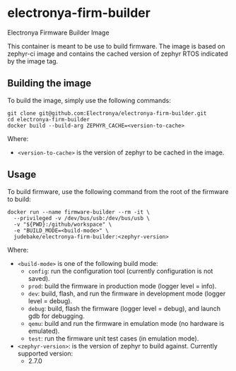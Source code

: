 # electronya-firm-builder
Electronya Firmware Builder Image

This container is meant to be use to build firmware. The image is based on zephyr-ci image and contains the cached version of zephyr RTOS indicated by the image tag.

## Building the image
To build the image, simply use the following commands:
```
git clone git@github.com:Electronya/electronya-firm-builder.git
cd electronya-firm-builder
docker build --build-arg ZEPHYR_CACHE=<version-to-cache>
```
Where:
  - ```<version-to-cache>``` is the version of zephyr to be cached in the image.

## Usage
To build firmware, use the following command from the root of the firmware to build:
```
docker run --name firmware-builder --rm -it \
  --privileged -v /dev/bus/usb:/dev/bus/usb \
  -v "${PWD}:/github/workspace" \
  -e "BUILD_MODE=<build-mode>" \
  judebake/electronya-firm-builder:<zephyr-version>
```
Where:
  - ```<build-mode>``` is one of the following build mode:
    - ```config```: run the configuration tool (currently configuration is not saved).
    - ```prod```: build the firmware in production mode (logger level = info).
    - ```dev```: build, flash, and run the firmware in development mode (logger level = debug).
    - ```debug```: build, flash the firmware (logger level = debug), and launch gdb for debugging.
    - ```qemu```: build and run the firmware in emulation mode (no hardware is emulated).
    - ```test```: run the firmware unit test cases (in emulation mode).
  - ```<zephyr-version>```: is the version of zephyr to build against. Currently supported version:
    - 2.7.0
